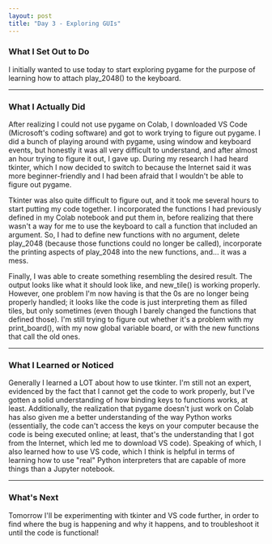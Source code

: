 ```yaml
---
layout: post
title: "Day 3 - Exploring GUIs"
---
```


### What I Set Out to Do

I initially wanted to use today to start exploring pygame for the purpose of learning how to attach play_2048() to the keyboard.

---

### What I Actually Did

After realizing I could not use pygame on Colab, I downloaded VS Code (Microsoft's coding software) and got to work trying to figure out pygame. I did a bunch of playing around with pygame, using window and keyboard events, but honestly it was all very difficult to understand, and after almost an hour trying to figure it out, I gave up. During my research I had heard tkinter, which I now decided to switch to because the Internet said it was more beginner-friendly and I had been afraid that I wouldn't be able to figure out pygame.

Tkinter was also quite difficult to figure out, and it took me several hours to start putting my code together. I incorporated the functions I had previously defined in my Colab notebook and put them in, before realizing that there wasn't a way for me to use the keyboard to call a function that included an argument. So, I had to define new functions with no argument, delete play_2048 (because those functions could no longer be called), incorporate the printing aspects of play_2048 into the new functions, and... it was a mess.

Finally, I was able to create something resembling the desired result. The output looks like what it should look like, and new_tile() is working properly. However, one problem I'm now having is that the 0s are no longer being properly handled; it looks like the code is just interpreting them as filled tiles, but only sometimes (even though I barely changed the functions that defined those). I'm still trying to figure out whether it's a problem with my print_board(), with my now global variable board, or with the new functions that call the old ones.

---

### What I Learned or Noticed

Generally I learned a LOT about how to use tkinter. I'm still not an expert, evidenced by the fact that I cannot get the code to work properly, but I've gotten a solid understanding of how binding keys to functions works, at least. Additionally, the realization that pygame doesn't just work on Colab has also given me a better understanding of the way Python works (essentially, the code can't access the keys on your computer because the code is being executed online; at least, that's the understanding that I got from the Internet, which led me to download VS code). Speaking of which, I also learned how to use VS code, which I think is helpful in terms of learning how to use "real" Python interpreters that are capable of more things than a Jupyter notebook.

---

### What's Next

Tomorrow I'll be experimenting with tkinter and VS code further, in order to find where the bug is happening and why it happens, and to troubleshoot it until the code is functional!
